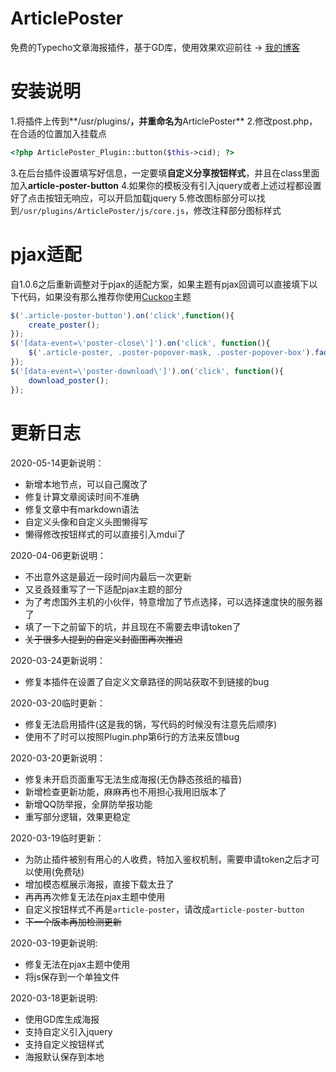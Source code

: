 # ArticlePoster
免费的Typecho文章海报插件，基于GD库，使用效果欢迎前往 -> [我的博客](https://www.moleft.cn)
# 安装说明
1.将插件上传到**/usr/plugins/**，并重命名为**ArticlePoster**
2.修改post.php，在合适的位置加入挂载点
```php
<?php ArticlePoster_Plugin::button($this->cid); ?>
```
3.在后台插件设置填写好信息，一定要填**自定义分享按钮样式**，并且在class里面加入**article-poster-button**
4.如果你的模板没有引入jquery或者上述过程都设置好了点击按钮无响应，可以开启加载jquery
5.修改图标部分可以找到`/usr/plugins/ArticlePoster/js/core.js`，修改注释部分图标样式
# pjax适配
自1.0.6之后重新调整对于pjax的适配方案，如果主题有pjax回调可以直接填下以下代码，如果没有那么推荐你使用[Cuckoo](https://github.com/bhaoo/cuckoo)主题
```js
$('.article-poster-button').on('click',function(){
	create_poster();
});
$('[data-event=\'poster-close\']').on('click', function(){
	$('.article-poster, .poster-popover-mask, .poster-popover-box').fadeOut()
});
$('[data-event=\'poster-download\']').on('click', function(){
	download_poster();
});
```
# 更新日志
2020-05-14更新说明：
* 新增本地节点，可以自己魔改了
* 修复计算文章阅读时间不准确
* 修复文章中有markdown语法
* 自定义头像和自定义头图懒得写
* 懒得修改按钮样式的可以直接引入mdui了

2020-04-06更新说明：
* 不出意外这是最近一段时间内最后一次更新
* 又㕛叒叕重写了一下适配pjax主题的部分
* 为了考虑国外主机的小伙伴，特意增加了节点选择，可以选择速度快的服务器了
* 填了一下之前留下的坑，并且现在不需要去申请token了
* ~~关于很多人提到的自定义封面图再次推迟~~

2020-03-24更新说明：
* 修复本插件在设置了自定义文章路径的网站获取不到链接的bug

2020-03-20临时更新：
* 修复无法启用插件(这是我的锅，写代码的时候没有注意先后顺序)
* 使用不了时可以按照Plugin.php第6行的方法来反馈bug

2020-03-20更新说明：
* 修复未开启页面重写无法生成海报(无伪静态孩纸的福音)
* 新增检查更新功能，麻麻再也不用担心我用旧版本了
* 新增QQ防举报，全屏防举报功能
* 重写部分逻辑，效果更稳定

2020-03-19临时更新：
* 为防止插件被别有用心的人收费，特加入鉴权机制，需要申请token之后才可以使用(免费哒)
* 增加模态框展示海报，直接下载太丑了
* 再再再次修复无法在pjax主题中使用
* 自定义按钮样式不再是`article-poster`，请改成`article-poster-button`
* ~~下一个版本再加检测更新~~

2020-03-19更新说明:
* 修复无法在pjax主题中使用
* 将js保存到一个单独文件

2020-03-18更新说明:
* 使用GD库生成海报
* 支持自定义引入jquery
* 支持自定义按钮样式
* 海报默认保存到本地

